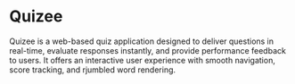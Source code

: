 # Quizee

Quizee is a web-based quiz application designed to deliver questions in real-time, evaluate responses instantly, and provide performance feedback to users. It offers an interactive user experience with smooth navigation, score tracking, and rjumbled word rendering.
